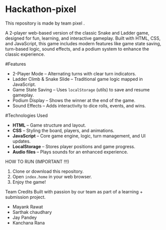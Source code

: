# Hackathon-pixel
This repository is made by team pixel . 

A 2-player web-based version of the classic Snake and Ladder game, designed for fun, learning, and interactive gameplay.
Built with HTML, CSS, and JavaScript, this game includes modern features like game state saving, turn-based logic, sound effects, and a podium system to enhance the classic experience.

#Features

-  2-Player Mode – Alternating turns with clear turn indicators.
-  Ladder Climb & Snake Slide – Traditional game logic mapped in JavaScript.
- Game State Saving – Uses `localStorage` (utils) to save and resume gameplay.
-  Podium Display – Shows the winner at the end of the game.
-  Sound Effects – Adds interactivity to dice rolls, events, and wins.



#Technologies Used
- **HTML** – Game structure and layout.
- **CSS** – Styling the board, players, and animations.
- **JavaScript** – Core game engine, logic, turn management, and UI updates.
- **LocalStorage** – Stores player positions and game progress.
- **Audio files** – Plays sounds for an enhanced experience.


HOW TO RUN (IMPORTANT !!!)
1. Clone or download this repository.
2. Open `index.home` in your web browser.
3. Enjoy the game!

   
Team Credits
Built with passion by our team as part of a learning + submission project.
- Mayank Rawat
- Sarthak chaudhary
- Jay Pandey
- Kanchana Rana  
